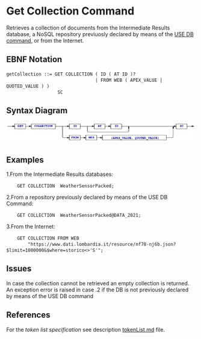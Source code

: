 # Get Collection Command
Retrieves a collection of documents from the Intermediate Results database, a NoSQL repository previuosly declared by means of the [USE DB command](/languageSpecification/useDb.md), or from the Internet.  



## EBNF Notation
    getCollection ::= GET COLLECTION ( ID ( AT ID )?  
                              	     | FROM WEB ( APEX_VALUE | QUOTED_VALUE ) )
                       SC 


## Syntax Diagram
![GetCollection Command Syntax!](/languageSpecification/assets/rules/getCollection.png "GET COLLECTION Syntax Diagram") 


## Examples
1.From the Intermediate Results databases:

        GET COLLECTION  WeatherSensorPacked;

2.From a repository previously declared by means of the USE DB Command:

        GET COLLECTION  WeatherSensorPacked@DATA_2021;

3.From the Internet:

        GET COLLECTION FROM WEB 
            "https://www.dati.lombardia.it/resource/nf78-nj6b.json?$limit=1000000&$where=storico<>'S'";


## Issues
In case the collection cannot be retrieved an empty collection is returned.  
An exception error is raised in case .2 if the DB is not previously declared by means of the USE DB command


## References
For the *token list specification* see description [tokenList.md](/languageSpecification/tokenList.md) file.

